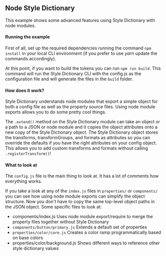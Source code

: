 ## Node Style Dictionary

This example shows some advanced features using Style Dictionary with node modules.

#### Running the example

First of all, set up the required dependencies running the command `npm install` in your local CLI environment (if you prefer to use *yarn* update the commands accordingly).

At this point, if you want to build the tokens you can run `npm run build`. This command will run the Style Dictionary CLI with the config.js as the configuration file and will generate the files in the `build` folder.

#### How does it work?

Style Dictionary understands node modules that export a simple object for both a config file as well as the property source files. Using node module exports allows you to do some pretty cool things.

The `.extend()` method on the Style Dictionary module can take an object or a path to a JSON or node module and it copies the object attributes onto a new copy of the Style Dictionary object. The Style Dictionary object stores the transforms, transformGroups, and formats as attributes so you can override the defaults if you have the right attributes on your config object. This allows you to add custom transforms and formats without calling `.registerTransform()`!

#### What to look at

The `config.js` file is the main thing to look at. It has a lot of comments how everything works.

If you take a look at any of the `index.js` files in `properties/` or `components/` you can see how using node module exports can simplify the object structure. Now you don't have to copy the same top-level object paths in the JSON object. Some specific files to look at:

* components/index.js Uses node module export/require to merge the property files together without Style Dictionary
* `components/button/primary.js` Extends a default set of properties
* `properties/color/core.js` Creates a color ramp programmatically based on base colors
* properties/color/background.js Shows different ways to reference other style dictionary values
